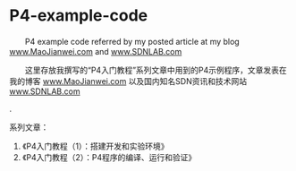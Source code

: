 # P4-example-code

　　P4 example code referred by my posted article at my blog www.MaoJianwei.com and www.SDNLAB.com

　　这里存放我撰写的“P4入门教程”系列文章中用到的P4示例程序，文章发表在我的博客 www.MaoJianwei.com 以及国内知名SDN资讯和技术网站 www.SDNLAB.com

.

系列文章：

1. 《P4入门教程（1）：搭建开发和实验环境》
2. 《P4入门教程（2）：P4程序的编译、运行和验证》
